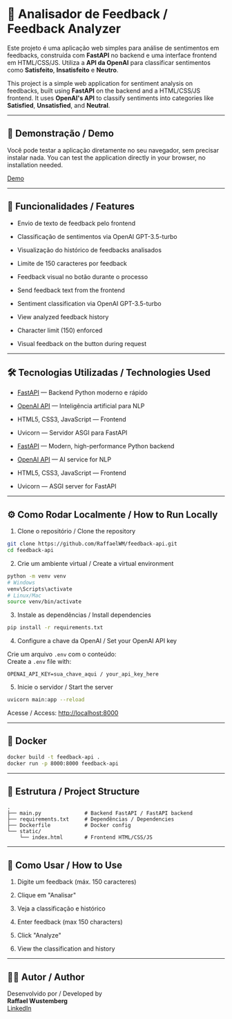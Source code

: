 # 🧠 Analisador de Feedback / Feedback Analyzer

Este projeto é uma aplicação web simples para análise de sentimentos em feedbacks, construída com **FastAPI** no backend e uma interface frontend em HTML/CSS/JS. Utiliza a **API da OpenAI** para classificar sentimentos como **Satisfeito**, **Insatisfeito** e **Neutro**.

This project is a simple web application for sentiment analysis on feedbacks, built using **FastAPI** on the backend and a HTML/CSS/JS frontend. It uses **OpenAI's API** to classify sentiments into categories like **Satisfied**, **Unsatisfied**, and **Neutral**.

---

## 📢 Demonstração / Demo

Você pode testar a aplicação diretamente no seu navegador, sem precisar instalar nada.
You can test the application directly in your browser, no installation needed.

[Demo](https://feedback-api-latest.onrender.com/)

---

## 🚀 Funcionalidades / Features

- Envio de texto de feedback pelo frontend  
- Classificação de sentimentos via OpenAI GPT-3.5-turbo  
- Visualização do histórico de feedbacks analisados  
- Limite de 150 caracteres por feedback  
- Feedback visual no botão durante o processo  

- Send feedback text from the frontend  
- Sentiment classification via OpenAI GPT-3.5-turbo  
- View analyzed feedback history  
- Character limit (150) enforced  
- Visual feedback on the button during request  

---

## 🛠️ Tecnologias Utilizadas / Technologies Used

- [FastAPI](https://fastapi.tiangolo.com/) — Backend Python moderno e rápido  
- [OpenAI API](https://platform.openai.com/) — Inteligência artificial para NLP  
- HTML5, CSS3, JavaScript — Frontend  
- Uvicorn — Servidor ASGI para FastAPI  

- [FastAPI](https://fastapi.tiangolo.com/) — Modern, high-performance Python backend  
- [OpenAI API](https://platform.openai.com/) — AI service for NLP  
- HTML5, CSS3, JavaScript — Frontend  
- Uvicorn — ASGI server for FastAPI  

---

## ⚙️ Como Rodar Localmente / How to Run Locally

1. Clone o repositório / Clone the repository

```bash
git clone https://github.com/RaffaelWM/feedback-api.git
cd feedback-api
```

2. Crie um ambiente virtual / Create a virtual environment

```bash
python -m venv venv
# Windows
venv\Scripts\activate
# Linux/Mac
source venv/bin/activate
```

3. Instale as dependências / Install dependencies

```bash
pip install -r requirements.txt
```

4. Configure a chave da OpenAI / Set your OpenAI API key

Crie um arquivo `.env` com o conteúdo:  
Create a `.env` file with:

```env
OPENAI_API_KEY=sua_chave_aqui / your_api_key_here
```

5. Inicie o servidor / Start the server

```bash
uvicorn main:app --reload
```

Acesse / Access: [http://localhost:8000](http://localhost:8000)

---

## 🐳 Docker

```bash
docker build -t feedback-api .
docker run -p 8000:8000 feedback-api
```

---

## 📁 Estrutura / Project Structure

```
.
├── main.py              # Backend FastAPI / FastAPI backend
├── requirements.txt     # Dependências / Dependencies
├── Dockerfile           # Docker config
└── static/
    └── index.html       # Frontend HTML/CSS/JS
```

---

## 🧪 Como Usar / How to Use

1. Digite um feedback (máx. 150 caracteres)  
2. Clique em "Analisar"  
3. Veja a classificação e histórico

1. Enter feedback (max 150 characters)  
2. Click "Analyze"  
3. View the classification and history

---

## 👨‍💻 Autor / Author

Desenvolvido por / Developed by  
**Raffael Wustemberg**  
[LinkedIn](https://www.linkedin.com/in/raffaelwm/)  
